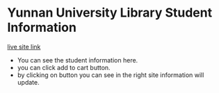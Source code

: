 # Yunnan University Library Student Information

[live site link](https://kind-dijkstra-74fb94.netlify.app/)
- You can see the student information here.
- you can click add to cart button.
- by clicking on button you can see in the right site information will update.
